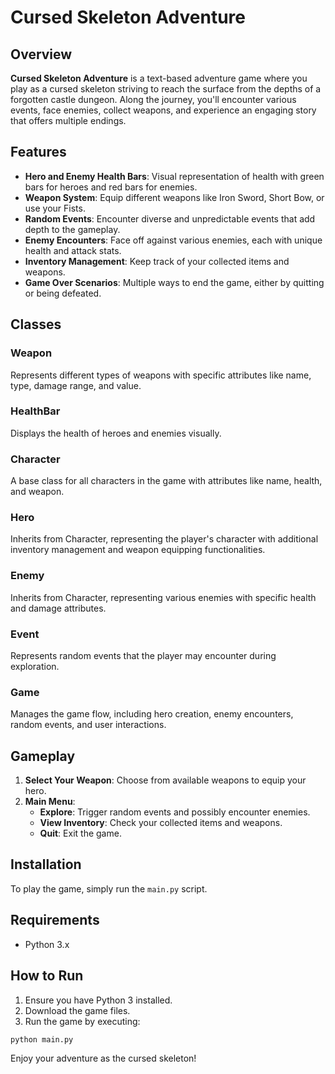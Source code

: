 
# Cursed Skeleton Adventure

## Overview

**Cursed Skeleton Adventure** is a text-based adventure game where you play as a cursed skeleton striving to reach the surface from the depths of a forgotten castle dungeon. Along the journey, you'll encounter various events, face enemies, collect weapons, and experience an engaging story that offers multiple endings.

## Features

- **Hero and Enemy Health Bars**: Visual representation of health with green bars for heroes and red bars for enemies.
- **Weapon System**: Equip different weapons like Iron Sword, Short Bow, or use your Fists.
- **Random Events**: Encounter diverse and unpredictable events that add depth to the gameplay.
- **Enemy Encounters**: Face off against various enemies, each with unique health and attack stats.
- **Inventory Management**: Keep track of your collected items and weapons.
- **Game Over Scenarios**: Multiple ways to end the game, either by quitting or being defeated.

## Classes

### Weapon

Represents different types of weapons with specific attributes like name, type, damage range, and value.

### HealthBar

Displays the health of heroes and enemies visually.

### Character

A base class for all characters in the game with attributes like name, health, and weapon.

### Hero

Inherits from Character, representing the player's character with additional inventory management and weapon equipping functionalities.

### Enemy

Inherits from Character, representing various enemies with specific health and damage attributes.

### Event

Represents random events that the player may encounter during exploration.

### Game

Manages the game flow, including hero creation, enemy encounters, random events, and user interactions.

## Gameplay

1. **Select Your Weapon**: Choose from available weapons to equip your hero.
2. **Main Menu**:
    - **Explore**: Trigger random events and possibly encounter enemies.
    - **View Inventory**: Check your collected items and weapons.
    - **Quit**: Exit the game.

## Installation

To play the game, simply run the `main.py` script.

## Requirements

- Python 3.x

## How to Run

1. Ensure you have Python 3 installed.
2. Download the game files.
3. Run the game by executing:

```sh
python main.py
```

Enjoy your adventure as the cursed skeleton!
